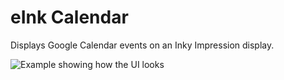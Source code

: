 # eInk Calendar

Displays Google Calendar events on an Inky Impression display.

![Example showing how the UI looks](https://i.imgur.com/cKqnSmU.png)
